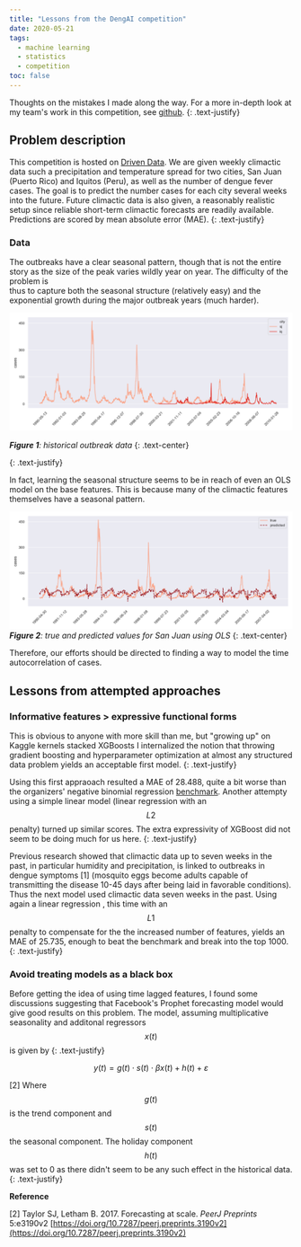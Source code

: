 ```yaml
---
title: "Lessons from the DengAI competition"
date: 2020-05-21
tags:
  - machine learning
  - statistics
  - competition
toc: false
---
```



Thoughts on the mistakes I made along the way. For a more in-depth look at
my team's work in this competition, see [github](https://github.com/datascienceslugs/dss-diseasespread).
{: .text-justify}

## Problem description

This competition is hosted on 
[Driven Data](https://www.drivendata.org/competitions/44/dengai-predicting-disease-spread/). 
We are given weekly climactic data such a precipitation and temperature spread for two cities, 
San Juan (Puerto Rico) and Iquitos (Peru), as well as the number of dengue fever cases. 
The goal is to predict the number cases for each city several weeks into the future.
Future climactic data is also given, a reasonably realistic setup since reliable short-term
climactic forecasts are readily available. Predictions are scored by mean absolute error (MAE).
{: .text-justify}

### Data

The outbreaks have a clear seasonal pattern, though that is not the entire story as
 the size of the peak varies wildly year on year. The difficulty of the problem is  
thus to capture both the seasonal structure (relatively easy) and the exponential 
 growth during the major outbreak years
(much harder).

![historical cases](../assets/posts/denguai/historical_cases.png)

***Figure 1**: historical outbreak data*
{: .text-center}


{: .text-justify}

In fact, learning the seasonal structure seems to be in reach of even an OLS model
on the base features. This is because many of the climactic features themselves
have a seasonal pattern.

![ols prediction](../assets/posts/denguai/ols_pred.png)
***Figure 2**: true and predicted values for San Juan using OLS*
{: .text-center}


Therefore, our efforts should be directed to finding a way to model the time 
autocorrelation of cases.

## Lessons from attempted approaches

### Informative features > expressive functional forms

This is obvious to anyone with more skill than me, but "growing up" on Kaggle kernels stacked 
XGBoosts I internalized the notion that throwing gradient boosting and hyperparameter optimization 
at almost any structured data problem yields an acceptable first model.
{: .text-justify}

Using this first appraoach resulted a MAE of 28.488, quite a bit worse than the organizers' negative 
binomial regression [benchmark](https://www.drivendata.co/blog/dengue-benchmark/). 
Another attempty using a simple linear model (linear regression with an $$L2$$ penalty) turned up
 similar scores. The extra expressivity of XGBoost did not seem to be doing much for us here. 
{: .text-justify}

Previous research showed that climactic data up to seven weeks in the past, in particular humidity 
and precipitation, is linked to outbreaks in dengue symptoms [1] (mosquito eggs become adults 
capable of transmitting the disease 10-45 days after being laid in favorable conditions).
Thus the next model used climactic data seven weeks in the past. Using again a linear regression
, this time with an $$L1$$ penalty to compensate for the the increased number of features, yields
an MAE of 25.735, enough to beat the benchmark and break into the top 1000.
{: .text-justify}


### Avoid treating models as a black box

Before getting the idea of using time lagged features, I found some discussions suggesting that Facebook's Prophet forecasting  model would give good results on this problem.
The model, assuming multiplicative seasonality and additonal regressors $$x(t)$$ is given by
{: .text-justify}

$$y(t) = g(t) \cdot s(t) \cdot \beta x(t) + h(t) + \varepsilon$$ 

[2] Where $$g(t)$$ is the trend component and $$s(t)$$ the seasonal component. The holiday 
component $$h(t)$$ was set to 0 as there didn't seem to be any such effect in the historical data.
{: .text-justify}

**Reference**

[2] Taylor SJ, Letham B. 2017. Forecasting at scale. *PeerJ Preprints* 5:e3190v2 [https://doi.org/10.7287/peerj.preprints.3190v2](https://doi.org/10.7287/peerj.preprints.3190v2)

